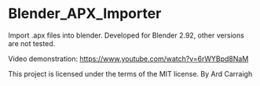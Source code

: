 # Blender_APX_Importer
 Import .apx files into blender.
 Developed for Blender 2.92, other versions are not tested.

 Video demonstration: https://www.youtube.com/watch?v=6rWYBpd8NaM

 This project is licensed under the terms of the MIT license.
 By Ard Carraigh